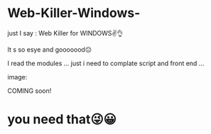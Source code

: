 # Web-Killer-Windows-
just I say : Web Killer for WINDOWS✌👌

It s so esye and gooooood😐

I read the modules ... just i need to complate script and front end ...

image:



COMING soon!


# you need that😜😀
